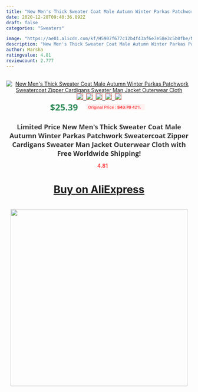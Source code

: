 ```yaml
---
title: "New Men's Thick Sweater Coat Male Autumn Winter Parkas Patchwork Sweatercoat Zipper Cardigans Sweater Man Jacket Outerwear Cloth"
date: 2020-12-28T09:40:36.892Z
draft: false
categories: "Sweaters"

image: "https://ae01.alicdn.com/kf/H5907f677c12b4f43af6e7e58e3c5b0fbe/New-Men-s-Thick-Sweater-Coat-Male-Autumn-Winter-Parkas-Patchwork-Sweatercoat-Zipper-Cardigans-Sweater-Man.jpg"
description: "New Men's Thick Sweater Coat Male Autumn Winter Parkas Patchwork Sweatercoat Zipper Cardigans Sweater Man Jacket Outerwear Cloth"
author: Marsha
ratingvalue: 4.81
reviewcount: 2.777
---
```

<br>
<div style="text-align: center;">
<a href="https://s.click.aliexpress.com/e/_9ulUul" target="_blank" rel="nofollow noopener noreferrer"><img alt="New Men's Thick Sweater Coat Male Autumn Winter Parkas Patchwork Sweatercoat Zipper Cardigans Sweater Man Jacket Outerwear Cloth" class="magnifier-image" src="https://ae01.alicdn.com/kf/H5907f677c12b4f43af6e7e58e3c5b0fbe/New-Men-s-Thick-Sweater-Coat-Male-Autumn-Winter-Parkas-Patchwork-Sweatercoat-Zipper-Cardigans-Sweater-Man.jpg_640x640.jpg">
<br>
<img style="border:1px solid salmon" src="https://ae01.alicdn.com/kf/H5907f677c12b4f43af6e7e58e3c5b0fbe/New-Men-s-Thick-Sweater-Coat-Male-Autumn-Winter-Parkas-Patchwork-Sweatercoat-Zipper-Cardigans-Sweater-Man.jpg_120x120.jpg">&nbsp;&nbsp;<img style="border:1px solid salmon" src="https://ae01.alicdn.com/kf/H8197c6341e3040799bbb52b7cc4a920eq/New-Men-s-Thick-Sweater-Coat-Male-Autumn-Winter-Parkas-Patchwork-Sweatercoat-Zipper-Cardigans-Sweater-Man.jpg_120x120.jpg">&nbsp;&nbsp;<img style="border:1px solid salmon" src="https://ae01.alicdn.com/kf/Hd2c3cd40ed624aeea36dcb1bb4198086I/New-Men-s-Thick-Sweater-Coat-Male-Autumn-Winter-Parkas-Patchwork-Sweatercoat-Zipper-Cardigans-Sweater-Man.jpg_120x120.jpg">&nbsp;&nbsp;<img style="border:1px solid salmon" src="https://ae01.alicdn.com/kf/H39e51a092602476494fc8dd04392ffc9E/New-Men-s-Thick-Sweater-Coat-Male-Autumn-Winter-Parkas-Patchwork-Sweatercoat-Zipper-Cardigans-Sweater-Man.jpg_120x120.jpg">&nbsp;&nbsp;<img style="border:1px solid salmon" src="https://ae01.alicdn.com/kf/Ha42d3e6ba21b4c3c9d4184fe4dcdf7259/New-Men-s-Thick-Sweater-Coat-Male-Autumn-Winter-Parkas-Patchwork-Sweatercoat-Zipper-Cardigans-Sweater-Man.jpg_120x120.jpg"></a></div><br0>
<div style="text-align: center;"><span style="background-color: white; border: 0px; box-sizing: border-box; color: seagreen; display: inline-block; font-family: &quot;open sans&quot; , &quot;arial&quot; , &quot;helvetica&quot; , sans-serif , &quot;heiti&quot;; font-size: 24px; font-stretch: inherit; font-weight: 700; line-height: inherit; margin: 0px 10px 0px 0px; padding: 0px; vertical-align: middle;">$25.39 </span>
<span style="background: rgb(255 , 241 , 241); border-radius: 3px; border: 0px; box-sizing: border-box; color: #ff4747; display: inline-block; font-family: inherit; font-size: 12px; font-stretch: inherit; font-style: inherit; font-variant: inherit; font-weight: 600; line-height: inherit; margin: 0px; padding: 2px 5px; transform: scale(0.9); vertical-align: middle;">Original Price : <b style="text-decoration: line-through;">$43.78 </b> 42%&nbsp;&nbsp;</span></div>
<h1 style="color: #333333; display: inline-block; font-family: &quot;open sans&quot; , &quot;arial&quot; , &quot;helvetica&quot; , sans-serif , &quot;heiti&quot;; font-size: 18px; font-stretch: inherit; font-weight: 700; text-align: center;">Limited Price New Men's Thick Sweater Coat Male Autumn Winter Parkas Patchwork Sweatercoat Zipper Cardigans Sweater Man Jacket Outerwear Cloth with Free Worldwide Shipping!</h1>
<div style="color: #ff4747; text-align: center;">
<img src="https://4.bp.blogspot.com/-M0ZcTcb-5uY/XleCXlxnR4I/AAAAAAAAAEc/OrjgMkXV1oMQFaCRZj5HQwOCBcu3w1FegCPcBGAYYCw/s1600/star.png" style="height: 15px;">&nbsp;<b>4.81</b></div>
<div class="button_cont" align="center"><a class="buynow_a" href="https://s.click.aliexpress.com/e/_9ulUul" target="_blank" rel="nofollow noopener noreferrer"><H1>Buy on AliExpress</H1></a></div><br>
<div class="separator" style="clear: both; text-align: center;">
<img src="https://lh3.googleusercontent.com/-pTy5HemUv9M/XlePHvY0dAI/AAAAAAAAAE4/0nX5iRUoIWY8eMW9Dpxeirr157OZliDIgCLcBGAsYHQ/s1600/badge.gif" width="480">
</div>
